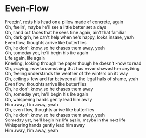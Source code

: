 # Even-Flow

Freezin', rests his head on a pillow made of concrete, again  
Oh, feelin', maybe he'll see a little better set a days  
Oh, hand out faces that he sees time again, ain't that familiar  
Oh, dark grin, he can't help when he's happy, looks insane, yeah  
Even flow, thoughts arrive like butterflies  
Oh, he don't know, so he chases them away, yeah  
Oh, someday yet, he'll begin his life again  
Life again, life again  
Kneeling, looking through the paper though he doesn't know to read  
Oh, praying, now to something that has never showed him anything  
Oh, feeling understands the weather of the winters on its way  
Oh, ceilings, few and far between all the legal halls of shame, yeah  
Even flow, thoughts arrive like butterflies  
Oh, he don't know, so he chases them away  
Oh, someday yet, he'll begin his life again  
Oh, whispering hands gently lead him away  
Him away, him away, yeah  
Oh, even flow, thoughts arrive like butterflies  
Oh, he don't know, so he chases them away, yeah  
Someday yet, he'll begin his life again, maybe in the next life  
Whispering hands gently lead him away  
Him away, him away, yeah
